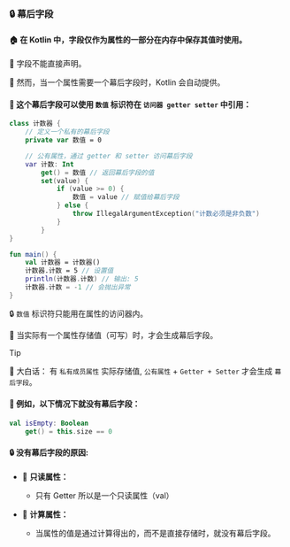 ### 🔒 幕后字段

#### 🏠 在 Kotlin 中，字段仅作为属性的一部分在内存中保存其值时使用。

🚫 字段不能直接声明。

🔄 然而，当一个属性需要一个幕后字段时，Kotlin 会自动提供。

#### 🔑 这个幕后字段可以使用 `数值` 标识符在 `访问器 getter setter` 中引用：

```kotlin
class 计数器 {
    // 定义一个私有的幕后字段
    private var 数值 = 0

    // 公有属性，通过 getter 和 setter 访问幕后字段
    var 计数: Int
        get() = 数值 // 返回幕后字段的值
        set(value) {
            if (value >= 0) {
                数值 = value // 赋值给幕后字段
            } else {
                throw IllegalArgumentException("计数必须是非负数")
            }
        }
}

fun main() {
    val 计数器 = 计数器()
    计数器.计数 = 5 // 设置值
    println(计数器.计数) // 输出: 5
    计数器.计数 = -1 // 会抛出异常
}
```

🔒 `数值` 标识符只能用在属性的访问器内。

🔄 当实际有一个属性存储值（可写）时，才会生成幕后字段。

> [!TIP]
>  🔄 大白话： 有 `私有成员属性` 实际存储值, `公有属性` + `Getter + Setter` 才会生成 `幕后字段`。

#### 🚫 例如，以下情况下就没有幕后字段：

```kotlin
val isEmpty: Boolean
    get() = this.size == 0
```

#### 🔒 没有幕后字段的原因:

* 🔄 <b>只读属性：</b>
    * 只有 Getter 所以是一个只读属性（val）

* 🔄 <b>计算属性：</b>
    * 当属性的值是通过计算得出的，而不是直接存储时，就没有幕后字段。
